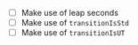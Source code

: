 - [ ] Make use of leap seconds
- [ ] Make use of `transitionIsStd`
- [ ] Make use of `transitionIsUT`
